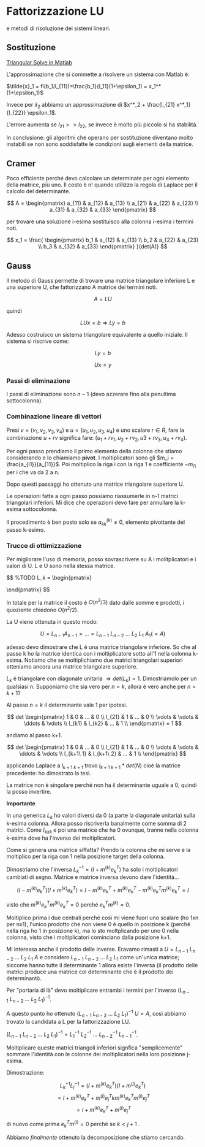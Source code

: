 # Fattorizzazione LU

e metodi di risoluzione dei sistemi lineari.

## Sostituzione

[Triangular Solve in Matlab](MatlabFunctions/triusolve.m)

L'approssimazione che si commette a risolvere un sistema con Matlab è:

$\tilde{x}_1 = fl(b_1/l_{11})=\frac{b_1}{l_11}(1+\epsilon_1) = x_1^* (1+\epsilon_1)$

Invece per $\tilde{x}_2$ abbiamo un approssimazione di $x^*_2 + \frac{l_{21} x^*_1}{l_{22}} \epsilon_1$.

L'errore aumenta se $l_{21} >> l_{22}$, se invece è molto più piccolo si ha stabilità.

In conclusione: gli algoritmi che operano per sostituzione diventano molto instabili se non sono soddisfatte
le condizioni sugli elementi della matrice.

## Cramer

Poco efficiente perché devo calcolare un determinate per ogni elemento della matrice, più uno.
Il costo è n! quando utilizzo la regola di Laplace per il calcolo del determinante.

$$
A = \begin{pmatrix} a_{11} & a_{12} & a_{13} \\ a_{21} & a_{22} & a_{23} \\ a_{31} & a_{32} & a_{33} \end{pmatrix}
$$

per trovare una soluzione i-esima sostituisco alla colonna i-esima i termini noti.

$$
x_1 = \frac{
    \begin{pmatrix} b_1 & a_{12} & a_{13} \\ b_2 & a_{22} & a_{23} \\ b_3 & a_{32} & a_{33} \end{pmatrix}
}{det(A)}
$$

## Gauss

Il metodo di Gauss permette di trovare una matrice triangolare inferiore L e una superiore U, che fattorizzano
A matrice dei termini noti.

$$A = LU$$

quindi

$$LUx = b \Rightarrow Ly = b$$

Adesso costruisco un sistema triangolare equivalente a quello iniziale. Il sistema si riscrive come:

$$Ly = b$$

$$Ux = y$$

### Passi di eliminazione

I passi di eliminazione sono $n-1$ (devo azzerare fino alla penultima sottocolonna).

### Combinazione lineare di vettori

Presi $v = (v_1, v_2, v_3, v_4)$ e $u = (u_1, u_2, u_3, u_4)$ e uno scalare $r \in R$, fare la combinazione
$u + rv$ significa fare: $(u_1 + rv_1, u_2+rv_2, u3+rv_3, u_4+rv_4)$.


Per ogni passo prendiamo il primo elemento della colonna che stiamo considerando e lo chiamiamo **pivot**.
I moltiplicatori sono gli $m_i = \frac{a_{i1}}{a_{11}}$. Poi moltiplico la riga i con la riga 1 e coefficiente $-m_{i1}$
per i che va da 2 a n.

Dopo questi passaggi ho ottenuto una matrice triangolare superiore U.

Le operazioni fatte a ogni passo possiamo riassumerle in n-1 matrici triangolari inferiori.
Mi dice che operazioni devo fare per annullare la k-esima sottocolonna.

Il procedimento è ben posto solo se $a_{kk}^{(k)} \neq 0$, elemento pivottante del passo k-esimo.

### Trucco di ottimizzazione

Per migliorare l'uso di memoria, posso sovrascrivere su A i molitplicatori e i valori di U.
L e U sono nella stessa matrice.

$$ %TODO
L_k =
\begin{pmatrix}

\end{pmatrix}
$$

In totale per la matrice il costo è $O(n^3/3)$ dato dalle somme e prodotti, i quoziente chiedono $O(n^2/2)$.

La U viene ottenuta in questo modo:

$$U = L_{n-1} A_{n-1} = \dots = L_{n-1} \ L_{n-2} \ \dots \ L_2 \ L_1 \ A_1 (= A)$$

adesso devo dimostrare che L è una matrice triangolare inferiore. So che al passo k ho la matrice identica
con i moltiplicatore sotto all'1 nella colonna k-esima. Notiamo che se moltiplichiamo due matrici triangolari
superiori otteniamo ancora una matrice triangolare superiore.

$L_k$ è triangolare con diagonale unitaria $\Rightarrow det(L_k) = 1$. Dimostriamolo per un qualsiasi n.
Supponiamo che sia vero per $n = k$, allora è vero anche per $n = k+1$?

Al passo $n=k$ il determinante vale 1 per ipotesi.

$$
det \begin{pmatrix} 1 & 0 & ... & 0 \\ l_{21} & 1 & ... & 0 \\ \vdots & \vdots & \ddots & \vdots \\ l_{k1} & l_{k2} & ... & 1 \\ \end{pmatrix} = 1
$$

andiamo al passo k+1.

$$
det \begin{pmatrix} 1 & 0 & ... & 0 \\ l_{21} & 1 & ... & 0 \\ \vdots & \vdots & \ddots & \vdots \\ l_{k+1\ 1} & l_{k+1\ 2} & ... & 1 \\ \end{pmatrix}
$$

applicando Laplace a $l_{k+1\ k+1}$ trovo $l_{k+1\ k+1} * det(N)$ cioè la matrice precedente: ho dimostrato la tesi.

La matrice non è singolare perché non ha il determinante uguale a 0, quindi la posso invertire.

**Importante**

In una generica $L_k$ ho valori diversi da 0 (a parte la diagonale unitaria) sulla k-esima colonna. Allora posso riscriverla banalmente come somma
di 2 matrici. Come $I_{k x k}$ e poi una matrice che ha 0 ovunque, tranne nella colonna k-esima dove ha l'inverso dei moltiplicatori.

Come si genera una matrice siffatta? Prendo la colonna che mi serve e la moltiplico per la riga con 1 nella posizione target della colonna.

$%TODO manim animation of this matrix product$

Dimostriamo che l'inversa $L_k^{-1} = (I + m^{(k)} e_k^T)$ ha solo i moltiplicatori cambiati di segno. Matrice e matrice inversa devono dare l'identità...

$$
(I - m^{(k)} e_k^T) (I + m^{(k)} e_k^T) = I - m^{(k)}e_k^T + m^{(k)}e_k^T - m^{(k)}e_k^T m^{(k)}e_k^T = I
$$

visto che $m^{(k)}e_k^Tm^{(k)}e_k^T = 0$ perché $e_k^Tm^{(k)} = 0$.

Moltiplico prima i due centrali perché così mi viene fuori uno scalare (ho 1xn per nx1),
l'unico prodotto che non viene 0 è quello in posizione k (perché nella riga ho 1 in posizione k),
ma lo sto moltplicando per uno 0 nella colonna, visto che i moltiplicatori cominciano dalla posizione k+1.

Mi interessa anche il prodotto delle inverse. Eravamo rimasti a $U = L_{n-1} \ L_{n-2} \ \dots \ L_2 \ L_1 \ A$
e considero $L_{n-1} \ L_{n-2} \ \dots \ L_2 \ L_1$ come un'unica matrice; siccome hanno tutte il determinante
1 allora esiste l'inversa (il prodotto delle matrici produce una matrice col determinante che è il prodotto
dei determinanti).

Per "portarla di là" devo moltiplicare entrambi i termini per l'inverso $(L_{n-1} \ L_{n-2} \ \dots \ L_2 \ L_1) ^ {-1}$.

A questo punto ho ottenuto $(L_{n-1} \ L_{n-2} \ \dots \ L_2 \ L_1) ^ {-1}\ U = A$, così abbiamo trovato
la candidata a L per la fattorizzazione LU.

$(L_{n-1} \ L_{n-2} \ \dots \ L_2 \ L_1) ^ {-1} = L_1 ^{-1} \ L_2^{-1} \ \dots \ L_{n-2}^{-1} \ L_{n-1}^{-1}$.

Moltiplicare queste matrici triangoli inferiori signfica "semplicemente" sommare l'identità con le colonne dei
moltiplicatori nella loro posizione j-esima.

Dimostrazione:

$$
L_k^{-1} L_j^{-1} = (I + m^{(k)} e_k^T) (I + m^{(j)} e_k^T)
$$
$$
= I + m^{(k)}e_k^T + m^{(j)}e_j^T k m^{(k)}e_k^T m^{(j)}e_j^T
$$
$$
= I + m^{(k)}e_k^T + m^{(j)}e_j^T
$$

di nuovo come prima $e_k^T m^{(j)} = 0$ perché se $k \lt j+1$ $%todo finisci%$.

Abbiamo _finalmente_ ottenuto la decomposizione che stiamo cercando.

